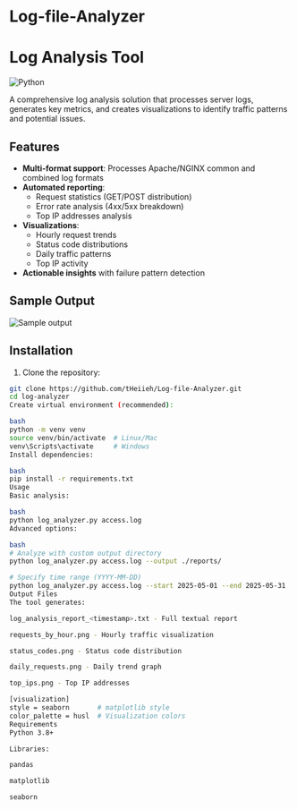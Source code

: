 # Log-file-Analyzer
# Log Analysis Tool

![Python](https://img.shields.io/badge/python-3.8+-blue.svg)


A comprehensive log analysis solution that processes server logs, generates key metrics, and creates visualizations to identify traffic patterns and potential issues.

## Features

- **Multi-format support**: Processes Apache/NGINX common and combined log formats
- **Automated reporting**:
  - Request statistics (GET/POST distribution)
  - Error rate analysis (4xx/5xx breakdown)
  - Top IP addresses analysis
- **Visualizations**:
  - Hourly request trends
  - Status code distributions
  - Daily traffic patterns
  - Top IP activity
- **Actionable insights** with failure pattern detection

## Sample Output

![Sample output](![image](https://github.com/user-attachments/assets/364494e5-885f-443c-92ee-0b4c160766d7)
)

## Installation

1. Clone the repository:
```bash
git clone https://github.com/tHeiieh/Log-file-Analyzer.git
cd log-analyzer
Create virtual environment (recommended):

bash
python -m venv venv
source venv/bin/activate  # Linux/Mac
venv\Scripts\activate     # Windows
Install dependencies:

bash
pip install -r requirements.txt
Usage
Basic analysis:

bash
python log_analyzer.py access.log
Advanced options:

bash
# Analyze with custom output directory
python log_analyzer.py access.log --output ./reports/

# Specify time range (YYYY-MM-DD)
python log_analyzer.py access.log --start 2025-05-01 --end 2025-05-31
Output Files
The tool generates:

log_analysis_report_<timestamp>.txt - Full textual report

requests_by_hour.png - Hourly traffic visualization

status_codes.png - Status code distribution

daily_requests.png - Daily trend graph

top_ips.png - Top IP addresses

[visualization]
style = seaborn       # matplotlib style
color_palette = husl  # Visualization colors
Requirements
Python 3.8+

Libraries:

pandas

matplotlib

seaborn
